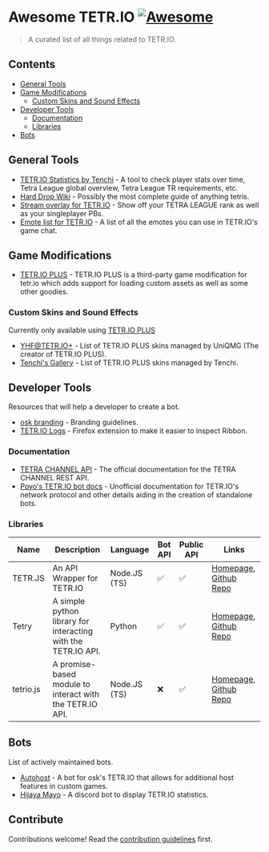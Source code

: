 # Awesome TETR.IO [![Awesome](https://awesome.re/badge.svg)](https://awesome.re)

> A curated list of all things related to TETR.IO.

## Contents

- [General Tools](#general-tools)
- [Game Modifications](#game-modifications)
  - [Custom Skins and Sound Effects](#custom-skins-and-sound-effects)
- [Developer Tools](#developer-tools)
  - [Documentation](#documentation)
  - [Libraries](#libraries)
- [Bots](#bots)

## General Tools

- [TETR.IO Statistics by Tenchi](https://tetrio.team2xh.net/) - A tool to check player stats over time, Tetra League global overview, Tetra League TR requirements, etc.
- [Hard Drop Wiki](https://harddrop.com/wiki/) - Possibly the most complete guide of anything tetris.
- [Stream overlay for TETR.IO](https://overlay.kagar.in/) - Show off your TETRA LEAGUE rank as well as your singleplayer PBs.
- [Emote list for TETR.IO](https://emotes.kagar.in/) - A list of all the emotes you can use in TETR.IO's game chat.

## Game Modifications

- [TETR.IO PLUS](https://gitlab.com/UniQMG/tetrio-plus/wikis) - TETR.IO PLUS is a third-party game modification for tetr.io which adds support for loading custom assets as well as some other goodies.

### Custom Skins and Sound Effects

Currently only available using [TETR.IO PLUS](https://gitlab.com/UniQMG/tetrio-plus/wikis)

- [YHF@TETR.IO+](https://you.have.fail/ed/at/tetrioplus/) - List of TETR.IO PLUS skins managed by UniQMG (The creator of TETR.IO PLUS).
- [Tenchi's Gallery](https://tetrio.team2xh.net/?t=skins) - List of TETR.IO PLUS skins managed by Tenchi.

## Developer Tools

Resources that will help a developer to create a bot.

- [osk branding](https://branding.osk.sh/) - Branding guidelines.
- [TETR.IO Logs](https://github.com/Sup3rFire/TETR.IO-Logs) - Firefox extension to make it easier to inspect Ribbon.

### Documentation

- [TETRA CHANNEL API](https://tetr.io/about/api/) - The official documentation for the TETRA CHANNEL REST API.
- [Poyo's TETR.IO bot docs](https://github.com/Poyo-SSB/tetrio-bot-docs) - Unofficial documentation for TETR.IO's network protocol and other details aiding in the creation of standalone bots.

### Libraries

| Name      | Description                                                    | Language     | Bot API | Public API  | Links |
| ---       | ---                                                            | ---          | --- | --- | --- |  
| TETR.JS   | An API Wrapper for TETR.IO                                     | Node.JS (TS) | ✅ | ✅  | [Homepage](https://tetr.js.org/), [Github Repo](https://github.com/tetrjs/tetr.js) |
| Tetry     | A simple python library for interacting with the TETR.IO API.  | Python       | ✅ | ✅  | [Homepage](https://apes0.github.io/tetry/), [Github Repo](https://github.com/apes0/tetry) |
| tetrio.js | A promise-based module to interact with the TETR.IO API.       | Node.JS (TS) | ❌ | ✅  | [Homepage](https://hicka.dev/tetrio.js/), [Github Repo](https://github.com/hickatheworld/tetrio.js) |

## Bots

List of actively maintained bots.

- [Autohost](https://gitlab.com/Zudo/autohost) - A bot for osk's TETR.IO that allows for additional host features in custom games.
- [Hijaya Mayo](https://www.qcgames.org/bot) - A discord bot to display TETR.IO statistics.

## Contribute

Contributions welcome! Read the [contribution guidelines](contributing.md) first.
